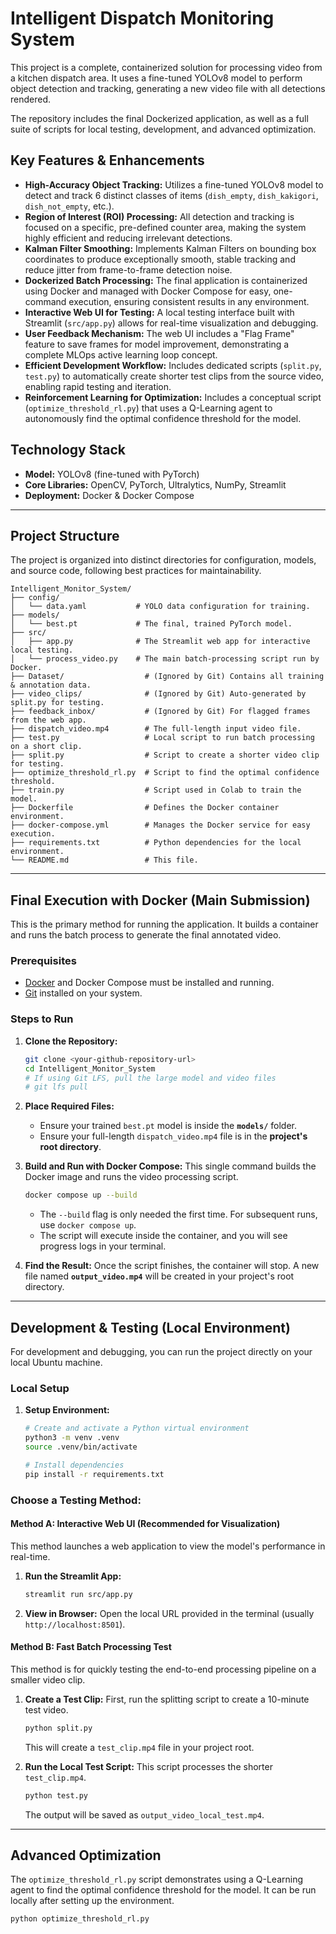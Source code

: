 # Intelligent Dispatch Monitoring System

This project is a complete, containerized solution for processing video from a kitchen dispatch area. It uses a fine-tuned YOLOv8 model to perform object detection and tracking, generating a new video file with all detections rendered.

The repository includes the final Dockerized application, as well as a full suite of scripts for local testing, development, and advanced optimization.

## Key Features & Enhancements

*   **High-Accuracy Object Tracking:** Utilizes a fine-tuned YOLOv8 model to detect and track 6 distinct classes of items (`dish_empty`, `dish_kakigori`, `dish_not_empty`, etc.).
*   **Region of Interest (ROI) Processing:** All detection and tracking is focused on a specific, pre-defined counter area, making the system highly efficient and reducing irrelevant detections.
*   **Kalman Filter Smoothing:** Implements Kalman Filters on bounding box coordinates to produce exceptionally smooth, stable tracking and reduce jitter from frame-to-frame detection noise.
*   **Dockerized Batch Processing:** The final application is containerized using Docker and managed with Docker Compose for easy, one-command execution, ensuring consistent results in any environment.
*   **Interactive Web UI for Testing:** A local testing interface built with Streamlit (`src/app.py`) allows for real-time visualization and debugging.
*   **User Feedback Mechanism:** The web UI includes a "Flag Frame" feature to save frames for model improvement, demonstrating a complete MLOps active learning loop concept.
*   **Efficient Development Workflow:** Includes dedicated scripts (`split.py`, `test.py`) to automatically create shorter test clips from the source video, enabling rapid testing and iteration.
*   **Reinforcement Learning for Optimization:** Includes a conceptual script (`optimize_threshold_rl.py`) that uses a Q-Learning agent to autonomously find the optimal confidence threshold for the model.

## Technology Stack

*   **Model:** YOLOv8 (fine-tuned with PyTorch)
*   **Core Libraries:** OpenCV, PyTorch, Ultralytics, NumPy, Streamlit
*   **Deployment:** Docker & Docker Compose

---

## Project Structure

The project is organized into distinct directories for configuration, models, and source code, following best practices for maintainability.

```
Intelligent_Monitor_System/
├── config/
│   └── data.yaml           # YOLO data configuration for training.
├── models/
│   └── best.pt             # The final, trained PyTorch model.
├── src/
│   ├── app.py              # The Streamlit web app for interactive local testing.
│   └── process_video.py    # The main batch-processing script run by Docker.
├── Dataset/                  # (Ignored by Git) Contains all training & annotation data.
├── video_clips/              # (Ignored by Git) Auto-generated by split.py for testing.
├── feedback_inbox/           # (Ignored by Git) For flagged frames from the web app.
├── dispatch_video.mp4        # The full-length input video file.
├── test.py                   # Local script to run batch processing on a short clip.
├── split.py                  # Script to create a shorter video clip for testing.
├── optimize_threshold_rl.py  # Script to find the optimal confidence threshold.
├── train.py                  # Script used in Colab to train the model.
├── Dockerfile                # Defines the Docker container environment.
├── docker-compose.yml        # Manages the Docker service for easy execution.
├── requirements.txt          # Python dependencies for the local environment.
└── README.md                 # This file.
```

---

## Final Execution with Docker (Main Submission)

This is the primary method for running the application. It builds a container and runs the batch process to generate the final annotated video.

### Prerequisites

*   [Docker](https://www.docker.com/get-started) and Docker Compose must be installed and running.
*   [Git](https://git-scm.com/) installed on your system.

### Steps to Run

1.  **Clone the Repository:**
    ```bash
    git clone <your-github-repository-url>
    cd Intelligent_Monitor_System
    # If using Git LFS, pull the large model and video files
    # git lfs pull
    ```

2.  **Place Required Files:**
    *   Ensure your trained `best.pt` model is inside the **`models/`** folder.
    *   Ensure your full-length `dispatch_video.mp4` file is in the **project's root directory**.

3.  **Build and Run with Docker Compose:**
    This single command builds the Docker image and runs the video processing script.
    ```bash
    docker compose up --build
    ```
    - The `--build` flag is only needed the first time. For subsequent runs, use `docker compose up`.
    - The script will execute inside the container, and you will see progress logs in your terminal.

4.  **Find the Result:**
    Once the script finishes, the container will stop. A new file named **`output_video.mp4`** will be created in your project's root directory.

---

## Development & Testing (Local Environment)

For development and debugging, you can run the project directly on your local Ubuntu machine.

### Local Setup

1.  **Setup Environment:**
    ```bash
    # Create and activate a Python virtual environment
    python3 -m venv .venv
    source .venv/bin/activate

    # Install dependencies
    pip install -r requirements.txt
    ```

### Choose a Testing Method:

#### Method A: Interactive Web UI (Recommended for Visualization)

This method launches a web application to view the model's performance in real-time.

1.  **Run the Streamlit App:**
    ```bash
    streamlit run src/app.py
    ```

2.  **View in Browser:** Open the local URL provided in the terminal (usually `http://localhost:8501`).

#### Method B: Fast Batch Processing Test

This method is for quickly testing the end-to-end processing pipeline on a smaller video clip.

1.  **Create a Test Clip:**
    First, run the splitting script to create a 10-minute test video.
    ```bash
    python split.py
    ```
    This will create a `test_clip.mp4` file in your project root.

2.  **Run the Local Test Script:**
    This script processes the shorter `test_clip.mp4`.
    ```bash
    python test.py
    ```
    The output will be saved as `output_video_local_test.mp4`.
---
## Advanced Optimization

The `optimize_threshold_rl.py` script demonstrates using a Q-Learning agent to find the optimal confidence threshold for the model. It can be run locally after setting up the environment.
```bash
python optimize_threshold_rl.py
```